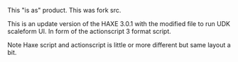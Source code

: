 This "is as" product. This was fork src.

This is an update version of the HAXE 3.0.1 with the modified file to run UDK scaleform UI. In form of the actionscript 3 format script.

Note Haxe script and actionscript is little or more different but same layout a bit.